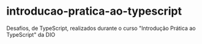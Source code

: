 # introducao-pratica-ao-typescript
 Desafios, de TypeScript, realizados durante o curso "Introdução Prática ao TypeScript" da DIO
